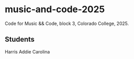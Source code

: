 # music-and-code-2025

Code for Music && Code, block 3, Colorado College, 2025.

## Students

Harris
Addie
Carolina